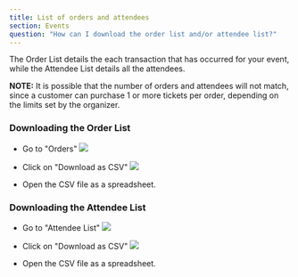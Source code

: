 ```yaml
---
title: List of orders and attendees
section: Events
question: "How can I download the order list and/or attendee list?"
---
```


The Order List details the each transaction that has occurred for your event, while the Attendee List details all the attendees.

**NOTE:** It is possible that the number of orders and attendees will not match, since a customer can purchase 1 or more tickets per order, depending on the limits set by the organizer.


### Downloading the Order List

   * Go to "Orders"
   ![](http://i.imgur.com/bsEAQSi.png)
   
   * Click on "Download as CSV"
   ![](http://i.imgur.com/XvHesoo.png)
   
   * Open the CSV file as a spreadsheet.


### Downloading the Attendee List

   * Go to "Attendee List"
   ![](http://i.imgur.com/srKQNzD.png)
   
   * Click on "Download as CSV"
   ![](http://i.imgur.com/XvHesoo.png)
   
   * Open the CSV file as a spreadsheet.

